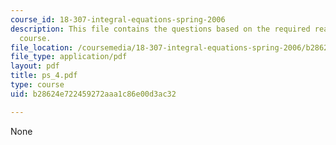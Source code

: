 ```yaml
---
course_id: 18-307-integral-equations-spring-2006
description: This file contains the questions based on the required reading for the
  course.
file_location: /coursemedia/18-307-integral-equations-spring-2006/b28624e722459272aaa1c86e00d3ac32_ps_4.pdf
file_type: application/pdf
layout: pdf
title: ps_4.pdf
type: course
uid: b28624e722459272aaa1c86e00d3ac32

---
```

None